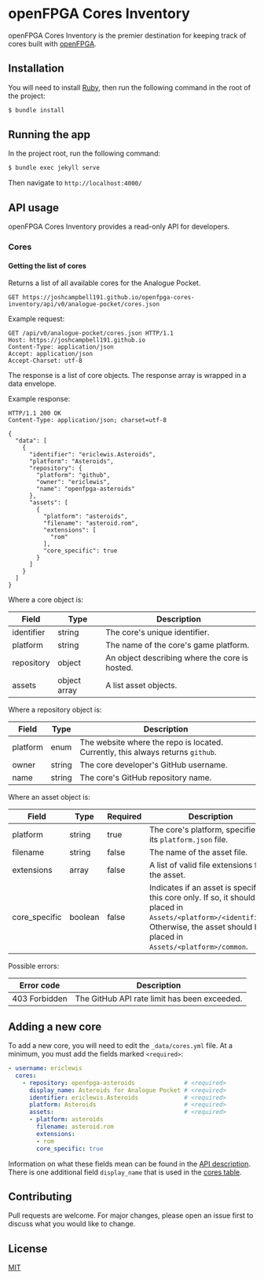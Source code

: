# openFPGA Cores Inventory
openFPGA Cores Inventory is the premier destination for keeping track of cores built with [openFPGA](https://www.analogue.co/developer).

## Installation
You will need to install [Ruby](https://www.ruby-lang.org/en/documentation/installation/), then run the following command in the root of the project:

```bash
$ bundle install
```

## Running the app
In the project root, run the following command:

```bash
$ bundle exec jekyll serve
```

Then navigate to `http://localhost:4000/`

## API usage
openFPGA Cores Inventory provides a read-only API for developers.

### Cores

#### Getting the list of cores
Returns a list of all available cores for the Analogue Pocket.

```
GET https://joshcampbell191.github.io/openfpga-cores-inventory/api/v0/analogue-pocket/cores.json
```

Example request:

```
GET /api/v0/analogue-pocket/cores.json HTTP/1.1
Host: https://joshcampbell191.github.io
Content-Type: application/json
Accept: application/json
Accept-Charset: utf-8
```

The response is a list of core objects. The response array is wrapped in a data envelope.

Example response:

```
HTTP/1.1 200 OK
Content-Type: application/json; charset=utf-8

{
  "data": [
    {
      "identifier": "ericlewis.Asteroids",
      "platform": "Asteroids",
      "repository": {
        "platform": "github",
        "owner": "ericlewis",
        "name": "openfpga-asteroids"
      },
      "assets": [
        {
          "platform": "asteroids",
          "filename": "asteroid.rom",
          "extensions": [
            "rom"
          ],
          "core_specific": true
        }
      ]
    }
  ]
}
```

Where a core object is:

| Field      | Type         | Description                                    |
| ---------- | ------------ | ---------------------------------------------- |
| identifier | string       | The core's unique identifier.                  |
| platform   | string       | The name of the core's game platform.          |
| repository | object       | An object describing where the core is hosted. |
| assets     | object array | A list asset objects.                          |

Where a repository object is:

| Field    | Type   | Description                                                                     |
| -------- | ------ | ------------------------------------------------------------------------------- |
| platform | enum   | The website where the repo is located. Currently, this always returns `github`. |
| owner    | string | The core developer's GitHub username.                                           |
| name     | string | The core's GitHub repository name.                                              |

Where an asset object is:

| Field         | Type    | Required | Description                                                                                                                                                                               |
| ------------- | ------- | -------- | ----------------------------------------------------------------------------------------------------------------------------------------------------------------------------------------- |
| platform      | string  | true     | The core's platform, specified by its `platform.json` file.                                                                                                                               |
| filename      | string  | false    | The name of the asset file.                                                                                                                                                               |
| extensions    | array   | false    | A list of valid file extensions for the asset.                                                                                                                                            |
| core_specific | boolean | false    | Indicates if an asset is specific to this core only. If so, it should be placed in `Assets/<platform>/<identifier>`. Otherwise, the asset should be placed in `Assets/<platform>/common`. |

Possible errors:

| Error code    | Description                                  |
| ------------- | -------------------------------------------- |
| 403 Forbidden | The GitHub API rate limit has been exceeded. |

## Adding a new core
To add a new core, you will need to edit the `_data/cores.yml` file. At a minimum, you must add the fields marked `<required>`:

```yaml
- username: ericlewis
  cores:
    - repository: openfpga-asteroids              # <required>
      display_name: Asteroids for Analogue Pocket # <required>
      identifier: ericlewis.Asteroids             # <required>
      platform: Asteroids                         # <required>
      assets:                                     # <required>
      - platform: asteroids
        filename: asteroid.rom
        extensions:
        - rom
        core_specific: true
```

Information on what these fields mean can be found in the [API description](#getting-the-list-of-cores). There is one additional field `display_name` that is used in the [cores table](https://joshcampbell191.github.io/openfpga-cores-inventory/analogue-pocket.html).

## Contributing
Pull requests are welcome. For major changes, please open an issue first to discuss what you would like to change.

## License
[MIT](https://choosealicense.com/licenses/mit/)
